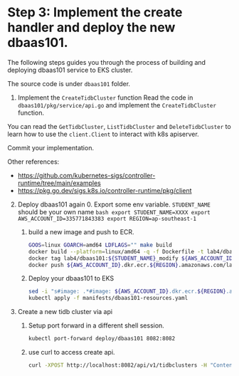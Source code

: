 # Step 3: Implement the create handler and deploy the new dbaas101.


The following steps guides you through the process of building and deploying dbaas101 service to EKS cluster.

The source code is under `dbaas101` folder.

1. Implement the `CreateTidbCluster` function
Read the code in `dbaas101/pkg/service/api.go` and implement the `CreateTidbCluster` function.

You can read the `GetTidbCluster`, `ListTidbCluster` and `DeleteTidbCluster` to learn how to use 
the `client.Client` to interact with k8s apiserver.

Commit your implementation.


Other references:

- https://github.com/kubernetes-sigs/controller-runtime/tree/main/examples
- https://pkg.go.dev/sigs.k8s.io/controller-runtime/pkg/client


2. Deploy dbaas101 again
    0. Export some env variable. `STUDENT_NAME` should be your own name
        ```bash
         export STUDENT_NAME=XXXX
         export AWS_ACCOUNT_ID=335771843383
         export REGION=ap-southeast-1
        ```

    1. build a new image and push to ECR.
        ```bash
        GOOS=linux GOARCH=amd64 LDFLAGS="" make build
        docker build --platform=linux/amd64 -q -f Dockerfile -t lab4/dbaas101:${STUDENT_NAME}_modify .
        docker tag lab4/dbaas101:${STUDENT_NAME}_modify ${AWS_ACCOUNT_ID}.dkr.ecr.${REGION}.amazonaws.com/lab4/dbaas101:${STUDENT_NAME}_modify
        docker push ${AWS_ACCOUNT_ID}.dkr.ecr.${REGION}.amazonaws.com/lab4/dbaas101:${STUDENT_NAME}_modify
        ```

    2. Deploy your dbaas101 to EKS
        ```bash
        sed -i "s#image: .*#image: ${AWS_ACCOUNT_ID}.dkr.ecr.${REGION}.amazonaws.com/lab4/dbaas101:${STUDENT_NAME}_modify#g" manifests/dbaas101-resources.yaml
        kubectl apply -f manifests/dbaas101-resources.yaml
        ```

3. Create a new tidb cluster via api
    
    1. Setup port forward in a different shell session.
        ```bash
        kubectl port-forward deploy/dbaas101 8082:8082
        ```

    2. use curl to access create api.

        ```bash
        curl -XPOST http://localhost:8082/api/v1/tidbclusters -H "Content-Type: application/json" -d @tidb-cluster.json
        ```
    
